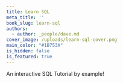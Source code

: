 ```yaml
---
title: Learn SQL
meta_title: ''
book_slug: learn-sql
authors:
  - author: _people/dave.md
cover_image: /uploads/learn-sql-cover.png
main_color: "#1B753A"
is_hidden: false
is_featured: true
---
```

An interactive SQL Tutorial by example!
